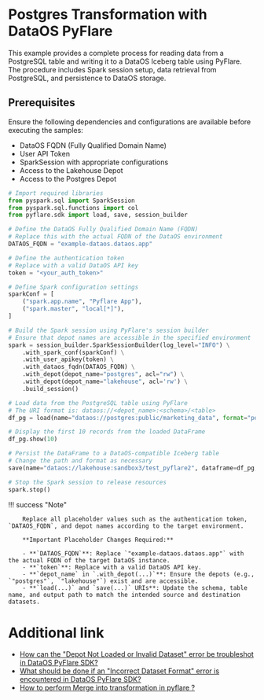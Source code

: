 # Postgres Transformation with DataOS PyFlare

This example provides a complete process for reading data from a PostgreSQL table and writing it to a DataOS Iceberg table using PyFlare. The procedure includes Spark session setup, data retrieval from PostgreSQL, and persistence to DataOS storage.

## Prerequisites

Ensure the following dependencies and configurations are available before executing the samples:

- DataOS FQDN (Fully Qualified Domain Name)
- User API Token
- SparkSession with appropriate configurations
- Access to the Lakehouse Depot
- Access to the Postgres Depot


```python
# Import required libraries
from pyspark.sql import SparkSession
from pyspark.sql.functions import col
from pyflare.sdk import load, save, session_builder

# Define the DataOS Fully Qualified Domain Name (FQDN)
# Replace this with the actual FQDN of the DataOS environment
DATAOS_FQDN = "example-dataos.dataos.app"

# Define the authentication token
# Replace with a valid DataOS API key
token = "<your_auth_token>"

# Define Spark configuration settings
sparkConf = [
    ("spark.app.name", "Pyflare App"),
    ("spark.master", "local[*]"),
]

# Build the Spark session using PyFlare's session builder
# Ensure that depot names are accessible in the specified environment
spark = session_builder.SparkSessionBuilder(log_level="INFO") \
    .with_spark_conf(sparkConf) \
    .with_user_apikey(token) \
    .with_dataos_fqdn(DATAOS_FQDN) \
    .with_depot(depot_name="postgres", acl="rw") \
    .with_depot(depot_name="lakehouse", acl='rw') \
    .build_session()

# Load data from the PostgreSQL table using PyFlare
# The URI format is: dataos://<depot_name>:<schema>/<table>
df_pg = load(name="dataos://postgres:public/marketing_data", format="postgresql")

# Display the first 10 records from the loaded DataFrame
df_pg.show(10)

# Persist the DataFrame to a DataOS-compatible Iceberg table
# Change the path and format as necessary
save(name="dataos://lakehouse:sandbox3/test_pyflare2", dataframe=df_pg, format="iceberg", mode="overwrite")

# Stop the Spark session to release resources
spark.stop()
```

!!! success "Note"

        Replace all placeholder values such as the authentication token, `DATAOS_FQDN`, and depot names according to the target environment.

        **Important Placeholder Changes Required:**

        - **`DATAOS_FQDN`**: Replace `"example-dataos.dataos.app"` with the actual FQDN of the target DataOS instance.
        - **`token`**: Replace with a valid DataOS API key.
        - **`depot_name` in `.with_depot(...)`**: Ensure the depots (e.g., `"postgres"`, `"lakehouse"`) exist and are accessible.
        - **`load(...)` and `save(...)` URIs**: Update the schema, table name, and output path to match the intended source and destination datasets.


# Additional link

- [How can the "Depot Not Loaded or Invalid Dataset" error be troubleshot in DataOS PyFlare SDK?](/api_docs/dataos_pyflare/troubleshoot/#depot-not-loaded-or-invalid-dataset)
- [What should be done if an "Incorrect Dataset Format" error is encountered in DataOS PyFlare SDK?](/api_docs/dataos_pyflare/troubleshoot/#incorrect-dataset-format)
- [How to perform Merge into transformation in pyflare ?](/api_docs/dataos_pyflare/code_samples/lakehouse_pyflare/#merge-into-iceberg-table)